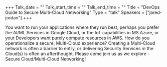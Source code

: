 +++
Talk_date = ""
Talk_start_time = ""
Talk_end_time = ""
Title = "DevOps Guide to Secure Multi-Cloud Networking"
Type = "talk"
Speakers = ["jared-jordan"]
+++

You want to run your applications where they run best, perhaps you prefer the AI/ML Services in Google Cloud, or the IoT capabilities in MS Azure, or your Developers want purely compute resources in AWS. How do you operationalize a secure, Multi-Cloud experience?
Creating a Multi-Cloud network is often a barrier to entry, or delivering Security Services in the Cloud(s) is often an afterthought. Please come join us as we explore - Secure Cloud/Multi-Cloud Networking!
